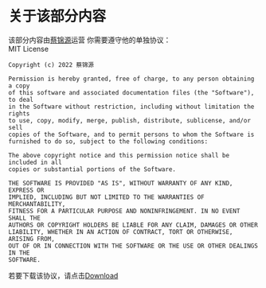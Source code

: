 # 关于该部分内容
该部分内容由[蔡锦源](https://github.com/caijinyuan123)运营
你需要遵守他的单独协议：  
    MIT License

    Copyright (c) 2022 蔡锦源

    Permission is hereby granted, free of charge, to any person obtaining a copy
    of this software and associated documentation files (the "Software"), to deal
    in the Software without restriction, including without limitation the rights
    to use, copy, modify, merge, publish, distribute, sublicense, and/or sell
    copies of the Software, and to permit persons to whom the Software is
    furnished to do so, subject to the following conditions:

    The above copyright notice and this permission notice shall be included in all
    copies or substantial portions of the Software.

    THE SOFTWARE IS PROVIDED "AS IS", WITHOUT WARRANTY OF ANY KIND, EXPRESS OR
    IMPLIED, INCLUDING BUT NOT LIMITED TO THE WARRANTIES OF MERCHANTABILITY,
    FITNESS FOR A PARTICULAR PURPOSE AND NONINFRINGEMENT. IN NO EVENT SHALL THE
    AUTHORS OR COPYRIGHT HOLDERS BE LIABLE FOR ANY CLAIM, DAMAGES OR OTHER
    LIABILITY, WHETHER IN AN ACTION OF CONTRACT, TORT OR OTHERWISE, ARISING FROM,
    OUT OF OR IN CONNECTION WITH THE SOFTWARE OR THE USE OR OTHER DEALINGS IN THE
    SOFTWARE.  
若要下载该协议，请点击[Download](https://github.com/12sdj/Random-Number-Generator/blob/main/C++%E7%89%88%E6%9C%AC/License.docx?raw=true)
